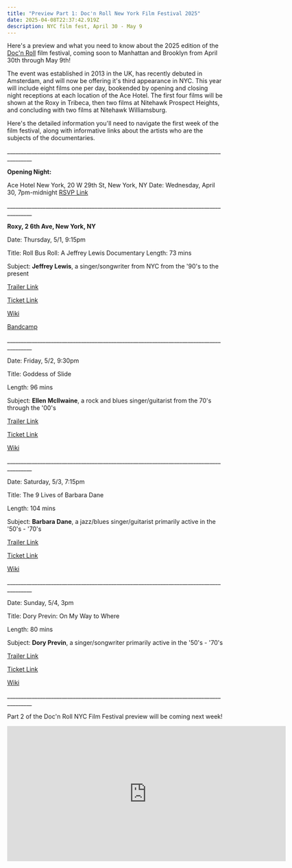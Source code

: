 ```yaml
---
title: "Preview Part 1: Doc'n Roll New York Film Festival 2025"
date: 2025-04-08T22:37:42.919Z
description: NYC film fest, April 30 - May 9
---
```

H﻿ere's a preview and what you need to know about the 2025 edition of the [Doc'n Roll](https://www.docnrollfestival.com/new-york/) film festival, coming soon to Manhattan and Brooklyn from April 30th through May 9th!

T﻿he event was established in 2013 in the UK, has recently debuted in Amsterdam, and will now be offering it's third appearance in NYC. This year will include eight films one per day, bookended by opening and closing night  receptions at each location of the Ace Hotel. The first four films will be shown at the Roxy in Tribeca, then two films at Nitehawk Prospect Heights, and concluding with two films at Nitehawk Williamsburg. 

Here's the detailed information you'll need to navigate the first week of the film festival, along with informative links about the artists who are the subjects of the documentaries.

_﻿\_\_\_\_\_\_\_\_\_\_\_\_\_\_\_\_\_\_\_\_\_\_\_\_\_\_\_\_\_\_\_\_\_\_\_\_\_\_\_\_\_\_\_\_\_\_\_\_\_\_\_\_\_\_\_\_\_\_\_\_\_\_\_\_\_\_\_\_\_\_\_\_\_\_\_\_\_\_\_\_\_\_\_\_\_\_

**Opening Night:**

Ace Hotel New York, 20 W 29th St, New York, NY
Date: Wednesday, April 30, 7pm-midnight 
[RSVP Link](https://acehotel.com/new-york/going-on/docn-roll-film-festival-opening-night) 

_﻿\_\_\_\_\_\_\_\_\_\_\_\_\_\_\_\_\_\_\_\_\_\_\_\_\_\_\_\_\_\_\_\_\_\_\_\_\_\_\_\_\_\_\_\_\_\_\_\_\_\_\_\_\_\_\_\_\_\_\_\_\_\_\_\_\_\_\_\_\_\_\_\_\_\_\_\_\_\_\_\_\_\_\_\_\_\_

**Roxy, 2 6th Ave, New York, NY**

Date: Thursday, 5/1, 9:15pm

Title: Roll Bus Roll: A Jeffrey Lewis Documentary
Length: 73 mins

Subject: **Jeffrey Lewis**, a singer/songwriter from NYC from the '90's to the present

[Trailer Link](https://www.youtube.com/watch?v=rOezW7TDPM0) 

[Ticket Link](https://ticketing.uswest.veezi.com/purchase/6169?siteToken=tt17e5ajy3v48kh5b2kremvnz4) 

[Wiki](https://en.wikipedia.org/wiki/Jeffrey_Lewis)﻿ 

[Bandcamp](https://jeffreylewis.bandcamp.com/)

_﻿\_\_\_\_\_\_\_\_\_\_\_\_\_\_\_\_\_\_\_\_\_\_\_\_\_\_\_\_\_\_\_\_\_\_\_\_\_\_\_\_\_\_\_\_\_\_\_\_\_\_\_\_\_\_\_\_\_\_\_\_\_\_\_\_\_\_\_\_\_\_\_\_\_\_\_\_\_\_\_\_\_\_\_\_\_\_

Date: Friday, 5/2, 9:30pm

Title: Goddess of Slide

Length: 96 mins

Subject: **Ellen McIlwaine**, a rock and blues singer/guitarist from the 70's through the '00's

[T﻿railer Link](https://www.youtube.com/watch?v=7Qig0EhxKMY) 

[Ticket Link](https://ticketing.uswest.veezi.com/purchase/6170?siteToken=tt17e5ajy3v48kh5b2kremvnz4)﻿ 

 [Wiki](https://en.wikipedia.org/wiki/Ellen_McIlwaine)

_﻿\_\_\_\_\_\_\_\_\_\_\_\_\_\_\_\_\_\_\_\_\_\_\_\_\_\_\_\_\_\_\_\_\_\_\_\_\_\_\_\_\_\_\_\_\_\_\_\_\_\_\_\_\_\_\_\_\_\_\_\_\_\_\_\_\_\_\_\_\_\_\_\_\_\_\_\_\_\_\_\_\_\_\_\_\_\_

Date: Saturday, 5/3, 7:15pm

Title: The 9 Lives of Barbara Dane

Length: 104 mins

Subject: **Barbara Dane**, a jazz/blues singer/guitarist primarily active in the '50's - '70's

[Trailer Link](https://www.youtube.com/watch?v=IJj4j5sfpnc) 

 [Ticket Link](https://ticketing.uswest.veezi.com/purchase/6171?siteToken=tt17e5ajy3v48kh5b2kremvnz4) 

[Wiki](https://en.wikipedia.org/wiki/Barbara_Dane)

_﻿\_\_\_\_\_\_\_\_\_\_\_\_\_\_\_\_\_\_\_\_\_\_\_\_\_\_\_\_\_\_\_\_\_\_\_\_\_\_\_\_\_\_\_\_\_\_\_\_\_\_\_\_\_\_\_\_\_\_\_\_\_\_\_\_\_\_\_\_\_\_\_\_\_\_\_\_\_\_\_\_\_\_\_\_\_\_

Date: Sunday, 5/4, 3pm

Title: Dory Previn: On My Way to Where

Length: 80 mins

Subject: **Dory Previn**, a singer/songwriter primarily active in the '50's - '70's

[Trailer Link](https://www.youtube.com/watch?v=rxippDX5apE) 

 [Ticket Link](https://ticketing.uswest.veezi.com/purchase/6172?siteToken=tt17e5ajy3v48kh5b2kremvnz4) 

[Wiki](https://en.wikipedia.org/wiki/Dory_Previn)

_﻿\_\_\_\_\_\_\_\_\_\_\_\_\_\_\_\_\_\_\_\_\_\_\_\_\_\_\_\_\_\_\_\_\_\_\_\_\_\_\_\_\_\_\_\_\_\_\_\_\_\_\_\_\_\_\_\_\_\_\_\_\_\_\_\_\_\_\_\_\_\_\_\_\_\_\_\_\_\_\_\_\_\_\_\_\_\_

P﻿art 2 of the Doc'n Roll NYC Film Festival preview will be coming next week!

<iframe width="650px" height="315" src="https://www.youtube.com/embed/w2cVxPltKXU?si=5UDaup0ZWOTdWJxd" title="YouTube video player" frameborder="0" allow="accelerometer; autoplay; clipboard-write; encrypted-media; gyroscope; picture-in-picture; web-share" referrerpolicy="strict-origin-when-cross-origin" ></iframe>